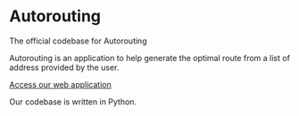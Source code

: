 # Autorouting

The official codebase for Autorouting

Autorouting is an application to help generate the optimal route from a list of address provided by the user.

[Access our web application](http://www.techworldconnect.com/delivery/)

Our codebase is written in Python.
